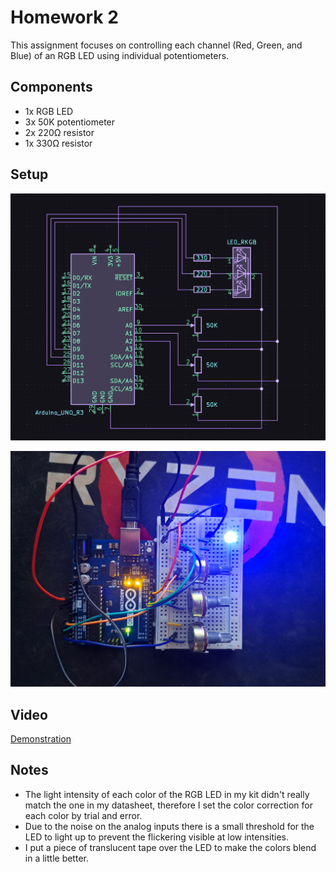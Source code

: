 # Homework 2

This assignment focuses on controlling each channel (Red, Green, and Blue) of an RGB LED using individual potentiometers.

## Components

 * 1x RGB LED
 * 3x 50K potentiometer
 * 2x 220Ω resistor
 * 1x 330Ω resistor

## Setup

![schematic of my setup](/Homework_02/schematic.png)

![picture of my setup](/Homework_02/setup.jpg)

## Video

[Demonstration](https://youtu.be/eDtiuODo5ew)

## Notes

* The light intensity of each color of the RGB LED in my kit didn't really match the one in my datasheet, therefore I set the color correction for each color by trial and error.
* Due to the noise on the analog inputs there is a small threshold for the LED to light up to prevent the flickering visible at low intensities.
* I put a piece of translucent tape over the LED to make the colors blend in a little better.